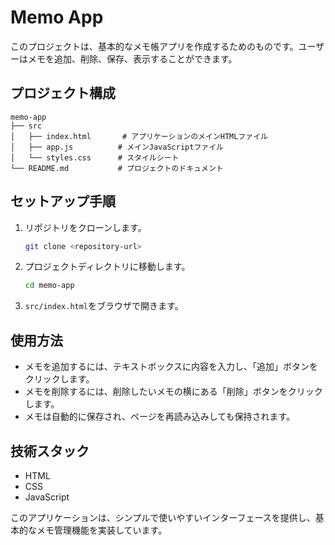 # Memo App

このプロジェクトは、基本的なメモ帳アプリを作成するためのものです。ユーザーはメモを追加、削除、保存、表示することができます。

## プロジェクト構成

```
memo-app
├── src
│   ├── index.html       # アプリケーションのメインHTMLファイル
│   ├── app.js          # メインJavaScriptファイル
│   └── styles.css      # スタイルシート
└── README.md           # プロジェクトのドキュメント
```

## セットアップ手順

1. リポジトリをクローンします。
   ```bash
   git clone <repository-url>
   ```

2. プロジェクトディレクトリに移動します。
   ```bash
   cd memo-app
   ```

3. `src/index.html`をブラウザで開きます。

## 使用方法

- メモを追加するには、テキストボックスに内容を入力し、「追加」ボタンをクリックします。
- メモを削除するには、削除したいメモの横にある「削除」ボタンをクリックします。
- メモは自動的に保存され、ページを再読み込みしても保持されます。

## 技術スタック

- HTML
- CSS
- JavaScript

このアプリケーションは、シンプルで使いやすいインターフェースを提供し、基本的なメモ管理機能を実装しています。